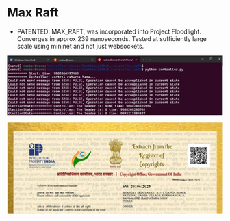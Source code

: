 # Max Raft

-  PATENTED: MAX_RAFT, was incorporated into Project Floodlight. Converges in approx 239 nanoseconds. Tested at sufficiently large scale using mininet and not just websockets.


![max_raft run](./max_raft_run.png)


![max_raft patent](./max_raft_patent.png)
